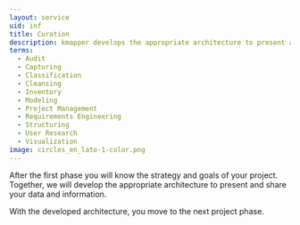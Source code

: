 ```yaml
---
layout: service
uid: inf
title: Curation
description: kmapper develops the appropriate architecture to present and share your data and information
terms: 
  - Audit
  - Capturing
  - Classification
  - Cleansing
  - Inventory
  - Modeling
  - Project Management
  - Requirements Engineering
  - Structuring
  - User Research
  - Visualization
image: circles_en_lato-1-color.png
---
```


After the first phase you will know the strategy and goals of your project. Together, we will develop the appropriate architecture to present and share your data and information.

With the developed architecture, you move to the next project phase. 
